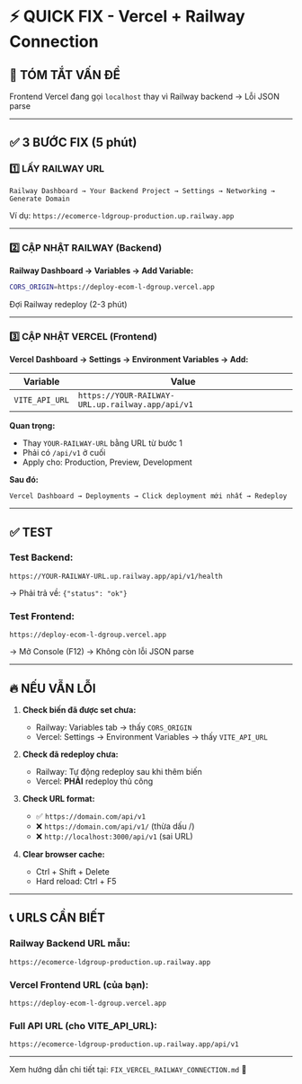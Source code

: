 # ⚡ QUICK FIX - Vercel + Railway Connection

## 🎯 TÓM TẮT VẤN ĐỀ

Frontend Vercel đang gọi `localhost` thay vì Railway backend → Lỗi JSON parse

---

## ✅ 3 BƯỚC FIX (5 phút)

### 1️⃣ LẤY RAILWAY URL

```
Railway Dashboard → Your Backend Project → Settings → Networking → Generate Domain
```

Ví dụ: `https://ecomerce-ldgroup-production.up.railway.app`

---

### 2️⃣ CẬP NHẬT RAILWAY (Backend)

**Railway Dashboard → Variables → Add Variable:**

```bash
CORS_ORIGIN=https://deploy-ecom-l-dgroup.vercel.app
```

Đợi Railway redeploy (2-3 phút)

---

### 3️⃣ CẬP NHẬT VERCEL (Frontend)

**Vercel Dashboard → Settings → Environment Variables → Add:**

| Variable | Value |
|----------|-------|
| `VITE_API_URL` | `https://YOUR-RAILWAY-URL.up.railway.app/api/v1` |

**Quan trọng:** 
- Thay `YOUR-RAILWAY-URL` bằng URL từ bước 1
- Phải có `/api/v1` ở cuối
- Apply cho: Production, Preview, Development

**Sau đó:**
```
Vercel Dashboard → Deployments → Click deployment mới nhất → Redeploy
```

---

## ✅ TEST

### Test Backend:
```
https://YOUR-RAILWAY-URL.up.railway.app/api/v1/health
```
→ Phải trả về: `{"status": "ok"}`

### Test Frontend:
```
https://deploy-ecom-l-dgroup.vercel.app
```
→ Mở Console (F12) → Không còn lỗi JSON parse

---

## 🔥 NẾU VẪN LỖI

1. **Check biến đã được set chưa:**
   - Railway: Variables tab → thấy `CORS_ORIGIN`
   - Vercel: Settings → Environment Variables → thấy `VITE_API_URL`

2. **Check đã redeploy chưa:**
   - Railway: Tự động redeploy sau khi thêm biến
   - Vercel: **PHẢI** redeploy thủ công

3. **Check URL format:**
   - ✅ `https://domain.com/api/v1`
   - ❌ `https://domain.com/api/v1/` (thừa dấu /)
   - ❌ `http://localhost:3000/api/v1` (sai URL)

4. **Clear browser cache:**
   - Ctrl + Shift + Delete
   - Hard reload: Ctrl + F5

---

## 📞 URLS CẦN BIẾT

### Railway Backend URL mẫu:
```
https://ecomerce-ldgroup-production.up.railway.app
```

### Vercel Frontend URL (của bạn):
```
https://deploy-ecom-l-dgroup.vercel.app
```

### Full API URL (cho VITE_API_URL):
```
https://ecomerce-ldgroup-production.up.railway.app/api/v1
```

---

Xem hướng dẫn chi tiết tại: `FIX_VERCEL_RAILWAY_CONNECTION.md` 📖

